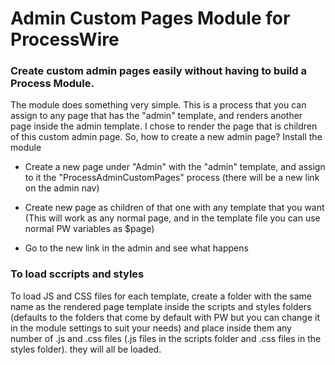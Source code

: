# Admin Custom Pages Module for ProcessWire

### Create custom admin pages easily without having to build a Process Module.
 
The module does something very simple. This is a process that you can assign to any page that has the "admin" template, and renders another page inside the admin template. I chose to render the page that is children of this custom admin page. So, how to create a new admin page?
Install the module

- Create a new page under "Admin" with the "admin" template, and assign to it the "ProcessAdminCustomPages" process (there will be a new link on the admin nav)

- Create new page as children of that one with any template that you want (This will work as any normal page, and in the template file you can use normal PW variables as $page)
 
- Go to the new link in the admin and see what happens

### To load sccripts and styles

To load JS and CSS files for each template, create a folder with the same name as the rendered page template inside the scripts and styles folders (defaults to the folders that come by default with PW but you can change it in the module settings to suit your needs) and place inside them any number of .js and .css files (.js files in the scripts folder and .css files in the styles folder). they will all be loaded.
